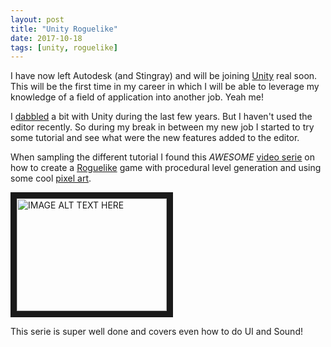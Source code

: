 ```yaml
---
layout: post
title: "Unity Roguelike"
date: 2017-10-18
tags: [unity, roguelike]
---
```


I have now left Autodesk (and Stingray) and will be joining [Unity](https://unity3d.com/) real soon. This will be the first time in my career in which I will be able to leverage my knowledge of a field of application into another job. Yeah me!

I [dabbled](https://github.com/lochrist/pitchcrawlUnity) a bit with Unity during the last few years. But I haven't used the editor recently. So during my break in between my new job I started to try some tutorial and see what were the new features added to the editor.

When sampling the different tutorial I found this *AWESOME* [video serie](https://lochrist.github.io/blog/2017-03-29-roguelike-development) on how to create a [Roguelike](https://unity3d.com/learn/tutorials/projects/2d-roguelike-tutorial) game with procedural level generation and using some cool [pixel art](https://lochrist.github.io/blog/2017-03-13-pixel-art).

<a href="http://www.youtube.com/watch?feature=player_embedded&v=Fdcnt2-Jf4w
" target="_blank"><img src="http://img.youtube.com/vi/Fdcnt2-Jf4w/0.jpg"
alt="IMAGE ALT TEXT HERE" width="240" height="180" border="10" /></a>

This serie is super well done and covers even how to do UI and Sound!